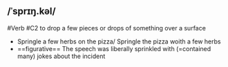 ## /ˈsprɪŋ.kəl/  
#Verb
#C2
to drop a few pieces or drops of something over a surface

- Springle a few herbs on the pizza/ Springle the pizza woith a few herbs
- ==figurative==
The speech was liberally sprinkled with (=contained many) jokes about the incident